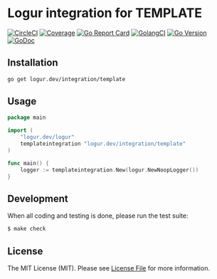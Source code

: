 # Logur integration for TEMPLATE

[![CircleCI](https://circleci.com/gh/logur/integration-template.svg?style=svg)](https://circleci.com/gh/logur/integration-template)
[![Coverage](https://gocover.io/_badge/logur.dev/integration/template)](https://gocover.io/logur.dev/integration/template)
[![Go Report Card](https://goreportcard.com/badge/logur.dev/integration/template?style=flat-square)](https://goreportcard.com/report/logur.dev/integration/template)
[![GolangCI](https://golangci.com/badges/github.com/logur/integration-template.svg)](https://golangci.com/r/github.com/logur/integration-template)
[![Go Version](https://img.shields.io/badge/go%20version-%3E=1.11-61CFDD.svg?style=flat-square)](https://github.com/logur/integration-template)
[![GoDoc](http://img.shields.io/badge/godoc-reference-5272B4.svg?style=flat-square)](https://godoc.org/logur.dev/integration/template)


## Installation

```bash
go get logur.dev/integration/template
```


## Usage

```go
package main

import (
	"logur.dev/logur"
	templateintegration "logur.dev/integration/template"
)

func main() {
	logger := templateintegration.New(logur.NewNoopLogger())
}
```


## Development

When all coding and testing is done, please run the test suite:

``` bash
$ make check
```


## License

The MIT License (MIT). Please see [License File](LICENSE) for more information.
